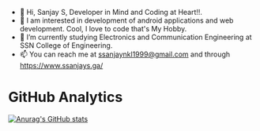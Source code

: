 - 👋 Hi, Sanjay S, Developer in Mind and Coding at Heart!!.
- 👀 I am interested in development of android applications and web development. Cool, I love to code that's My Hobby.
- 🌱 I’m currently studying Electronics and Communication Engineering at SSN College of Engineering.
- 📫 You can reach me at ssanjaynkl1999@gmail.com and through https://www.ssanjays.ga/



# GitHub Analytics

[![Anurag's GitHub stats](https://github-readme-stats.vercel.app/api?username=Sanjay3008)](https://github.com/anuraghazra/github-readme-stats)


